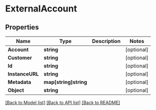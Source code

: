 # ExternalAccount

## Properties

Name | Type | Description | Notes
------------ | ------------- | ------------- | -------------
**Account** | **string** |  | [optional] 
**Customer** | **string** |  | [optional] 
**Id** | **string** |  | [optional] 
**InstanceURL** | **string** |  | [optional] 
**Metadata** | **map[string]string** |  | [optional] 
**Object** | **string** |  | [optional] 

[[Back to Model list]](../README.md#documentation-for-models) [[Back to API list]](../README.md#documentation-for-api-endpoints) [[Back to README]](../README.md)


